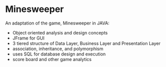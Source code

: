# Minesweeper

An adaptation of the game, Minesweeper in JAVA:
* Object oriented analysis and design concepts
* JFrame for GUI
* 3 tiered structure of Data Layer, Business Layer and Presentation Layer
* association, inheritance, and polymorphism
* uses SQL for database design and execution
* score board and other game analytics
